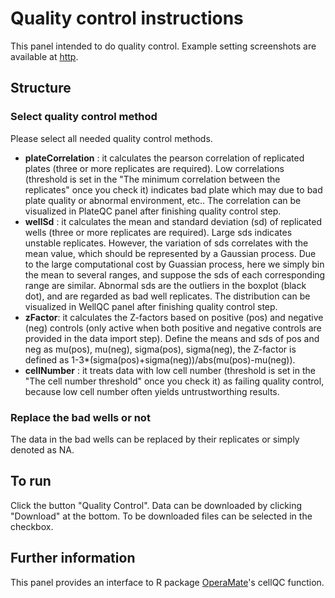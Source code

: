 # Quality control instructions

This panel intended to do quality control. Example setting screenshots are available at [http](http://shiny.rstudio.com/articles/css.html).

## Structure
### Select quality control method
Please select all needed quality control methods.

- **plateCorrelation** : it calculates the pearson correlation of replicated plates (three or more replicates are required). Low correlations (threshold is set in the "The minimum correlation between the replicates" once you check it) indicates bad plate which may due to bad plate quality or abnormal environment, etc.. The correlation can be visualized in PlateQC panel after finishing quality control step.
- **wellSd** : it calculates the mean and standard deviation (sd) of replicated wells (three or more replicates are required). Large sds indicates unstable replicates. However, the variation of sds correlates with the mean value, which should be represented by a Gaussian process. Due to the large computational cost by Guassian process, here we simply bin the mean to several ranges, and suppose the sds of each corresponding range are similar. Abnormal sds are the outliers in the boxplot (black dot), and are regarded as bad well replicates. The distribution  can be visualized in WellQC panel after finishing quality control step.
- **zFactor**: it calculates the Z-factors based on positive (pos) and negative (neg) controls (only active when both positive and negative controls are provided in the data import step). Define the means and sds of pos and neg as mu(pos), mu(neg), sigma(pos), sigma(neg), the Z-factor is defined as 1-3*(sigma(pos)+sigma(neg))/abs(mu(pos)-mu(neg)).
- **cellNumber** : it treats data with low cell number (threshold is set in the "The cell number threshold" once you check it) as failing quality control, because low cell number often yields untrustworthing results.

### Replace the bad wells or not
The data in the bad wells can be replaced by their replicates or simply denoted as NA.

## To run
Click the button "Quality Control". Data can be downloaded by clicking "Download" at the bottom. To be downloaded files can be selected in the checkbox.

## Further information
This panel provides an interface to R package [OperaMate](https://www.bioconductor.org/packages/release/bioc/html/OperaMate.html)'s cellQC function.
